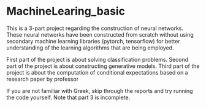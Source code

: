 ﻿# MachineLearing_basic
This is a 3-part project regarding the construction of neural networks.
These neural networks have been constructed from scratch without using secondary machine learning libraries (pytorch, tensorflow) for better understanding of the learning algorithms that are being employed.

First part of the project is about solving classification problems.
Second part of the project is about constructing generative models.
Third part of the project is about the computation of conditional expectations based on a research paper by professor 

If you are not familiar with Greek, skip through the reports and try running the code yourself.
Note that part 3 is incomplete.
